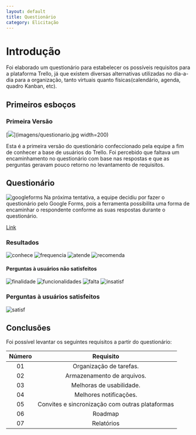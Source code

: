```yaml
---
layout: default
title: Questionário
category: Elicitação
---
```


# Introdução

Foi elaborado um questionário para estabelecer os possíveis requisitos para a plataforma Trello, já que existem diversas alternativas utilizadas no dia-a-dia para a organização, tanto virtuais quanto físicas(calendário, agenda, quadro Kanban, etc).

## Primeiros esboços

### Primeira Versão

[![](imagens/questionario.jpg)](imagens/questionario.jpg width=200)

Esta é a primeira versão do questionário confeccionado pela equipe a fim de conhecer a base de usuários do Trello. Foi percebido que faltava um encaminhamento no questionário com base nas respostas e que as perguntas geravam pouco retorno no levantamento de requisitos.


## Questionário

![googleforms](imagens/googleforms.png)
Na próxima tentativa, a equipe decidiu por fazer o questionário pelo Google Forms, pois a ferramenta possibilita uma forma de encaminhar o respondente conforme as suas respostas durante o questionário.

[Link](https://goo.gl/forms/1udfAdRRoOU8tlmo2)


### Resultados
![conhece](imagens/conhece.png)
![frequencia](imagens/frequencia.png)
![atende](imagens/atende.png)
![recomenda](imagens/recomenda.png)

#### Perguntas à usuários não satisfeitos
![finalidade](imagens/finalidade.png)
![funcionalidades](imagens/funcionalidades.png)
![falta](imagens/falta.png)
![insatisf](imagens/funcionalidadesinsats.png)

### Perguntas à usuários satisfeitos
![satisf](imagens/funcionalidadesatisf.png)

## Conclusões

Foi possível levantar os seguintes requisitos a partir do questionário:

| Número | Requisito |
|  :-: |   :-:  |
| 01 | Organização de tarefas. |
| 02 | Armazenamento de arquivos. |
| 03 | Melhoras de usabilidade. |
| 04 | Melhores notificações. |
| 05 | Convites e sincronização com outras plataformas |
| 06 | Roadmap |
| 07 | Relatórios |